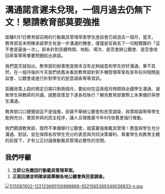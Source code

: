 # 溝通諾言遲未兌現，一個月過去仍無下文！懇請教育部莫要強推
距離6月1日教育部召開的行動載具管理草案學生座談會已經過去一個月，當天，教育部並未明確承諾學生有進一步溝通的機會，僅僅是官員丟下一句輕飄飄的「這不會是最後一次」，卻未針對具體時間、地點、場次、是否會辦公聽會、是否會收回草案等等重要問題給出承諾。

我們當天就指出，教育部的辦事態度根本沒有足夠誠意和學生好好溝通。果不其然，在一個月後的今天我們依舊未看到教育部針對手機管理草案有宣布任何相關座談會、公聽會或進行針對學生的民意調查等等資訊。

距離政策上路的預定日期只剩兩個月，要如何在這兩個月時間與全國學生溝通、凝聚學生與教師的共識、調整政策並下達各校執行？顯見教育部實際上未準備好與學生溝通。

教育部口口聲聲說這不是強推，卻遲不舉辦公聽會和民意調查、政策辯論等等學生能夠充分、實質參與的民主程序，讓人合理擔憂今年9月依舊會強行推動。

我們懇請教育部，既然不準備舉行公聽會，就莫要強推載具管理！應當與學生充分溝通、對話，並在保障各校學生充分的表意與共同決策權利、尊重學生為教育主體的前提下，才有公正討論推動載具管理必要性的空間。

## 我們呼籲
1. **立即公告撤回行動載具管理草案。**  
2. **正面回應並明確承諾舉辦各地公聽會與民意調查。**

[![515587602-122123695100898666-5521565369349036833-n.jpg](https://i.postimg.cc/VLLwn6Rs/515587602-122123695100898666-5521565369349036833-n.jpg)](https://postimg.cc/t7f8H9w8)